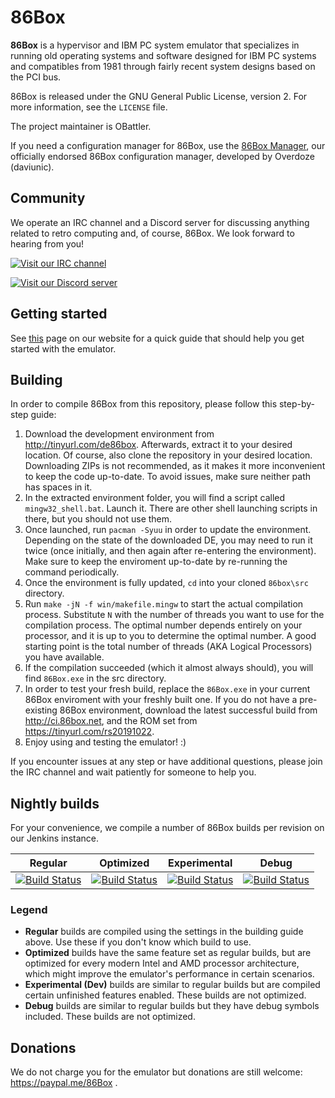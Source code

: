 86Box
=====
**86Box** is a hypervisor and IBM PC system emulator that specializes in
running old operating systems and software designed for IBM PC systems and
compatibles from 1981 through fairly recent system designs based on the
PCI bus.

86Box is released under the GNU General Public License, version 2. For more
information, see the `LICENSE` file.

The project maintainer is OBattler.

If you need a configuration manager for 86Box, use the [86Box Manager](https://github.com/86Box/86BoxManager), our
officially endorsed 86Box configuration manager, developed by Overdoze (daviunic).

Community
---------
We operate an IRC channel and a Discord server for discussing anything related 
to retro computing and, of course, 86Box. We look forward to hearing from you!

[![Visit our IRC channel](https://kiwiirc.com/buttons/irc.ringoflightning.net/softhistory.png)](https://kiwiirc.com/client/irc.ringoflightning.net/?nick=86box|?#softhistory)

[![Visit our Discord server](https://discordapp.com/api/guilds/262614059009048590/embed.png)](https://discord.gg/myzwyfX)

Getting started
---------------
See [this](https://86box.github.io/gettingstarted) page on our website for a quick guide that should help you get started with the emulator.

Building
--------
In order to compile 86Box from this repository, please follow this step-by-step 
guide:
1. Download the development environment from http://tinyurl.com/de86box. 
   Afterwards, extract it to your desired location.  Of course, also clone 
   the repository in your desired location. Downloading ZIPs is not recommended,
   as it makes it more inconvenient to keep the code up-to-date. To avoid
   issues, make sure neither path has spaces in it.
2. In the extracted environment folder, you will find a script called
   `mingw32_shell.bat`. Launch it. There are other shell launching scripts
   in there, but you should not use them.
3. Once launched, run `pacman -Syuu` in order to update the environment.
   Depending on the state of the downloaded DE, you may need to run it twice
   (once initially, and then again after re-entering the environment). Make sure
   to keep the enviroment up-to-date by re-running the command periodically.
4. Once the environment is fully updated, `cd` into your cloned `86box\src`
   directory.
5. Run `make -jN -f win/makefile.mingw` to start the actual compilation process.
   Substitute `N` with the number of threads you want to use for the compilation
   process. The optimal number depends entirely on your processor, and it is
   up to you to determine the optimal number. A good starting point is the total
   number of threads (AKA Logical Processors) you have available.
6. If the compilation succeeded (which it almost always should), you will find
   `86Box.exe` in the src directory.
7. In order to test your fresh build, replace the `86Box.exe` in your current
   86Box enviroment with your freshly built one. If you do not have a
   pre-existing 86Box environment, download the latest successful build from
   http://ci.86box.net, and the ROM set from https://tinyurl.com/rs20191022.
8. Enjoy using and testing the emulator! :)

If you encounter issues at any step or have additional questions, please join
the IRC channel and wait patiently for someone to help you.

Nightly builds
--------------
For your convenience, we compile a number of 86Box builds per revision on our
Jenkins instance.

| Regular | Optimized | Experimental | Debug |
|:-------:|:---------:|:------------:|:-----:|
|[![Build Status](http://ci.86box.net/job/86Box/badge/icon)](http://ci.86box.net/job/86Box)|[![Build Status](http://ci.86box.net/job/86Box-Optimized/badge/icon)](http://ci.86box.net/job/86Box-Optimized)|[![Build Status](http://ci.86box.net/job/86Box-Dev/badge/icon)](http://ci.86box.net/job/86Box-Dev)|[![Build Status](http://ci.86box.net/job/86Box-Debug/badge/icon)](http://ci.86box.net/job/86Box-Debug)

### Legend
* **Regular** builds are compiled using the settings in the building guide
  above. Use these if you don't know which build to use.
* **Optimized** builds have the same feature set as regular builds, but are
  optimized for every modern Intel and AMD processor architecture, which might
  improve the emulator's performance in certain scenarios.
* **Experimental (Dev)** builds are similar to regular builds but are compiled
  certain unfinished features enabled. These builds are not optimized.
* **Debug** builds are similar to regular builds but they have debug symbols included.
  These builds are not optimized.

Donations
---------
We do not charge you for the emulator but donations are still welcome:
https://paypal.me/86Box .
